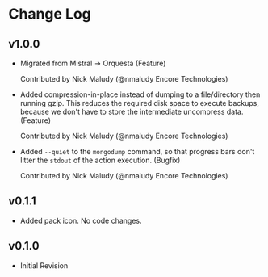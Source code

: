 # Change Log

## v1.0.0

* Migrated from Mistral -> Orquesta (Feature)
  
  Contributed by Nick Maludy (@nmaludy Encore Technologies)
  
* Added compression-in-place instead of dumping to a file/directory then running gzip.
  This reduces the required disk space to execute backups, because we don't have to store
  the intermediate uncompress data. (Feature)
  
  Contributed by Nick Maludy (@nmaludy Encore Technologies)

* Added `--quiet` to the `mongodump` command, so that progress bars don't litter the `stdout`
  of the action execution. (Bugfix)
  
  Contributed by Nick Maludy (@nmaludy Encore Technologies)

## v0.1.1

* Added pack icon. No code changes.

## v0.1.0

* Initial Revision

